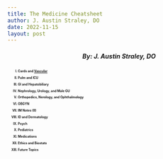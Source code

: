 ```yaml
---
title: The Medicine Cheatsheet
author: J. Austin Straley, DO
date: 2022-11-15
layout: post
---
```

<html>
<head>
    <meta charset="UTF-8">
    <meta name="viewport" content="width=device-width, initial-scale=1">
        <!-- Grid Styles -->
        <link href="{{site.baseurl}}/assets/grid/bootstrap-grid.min.css" rel="stylesheet">
        <link href="{{site.baseurl}}/assets/grid/grid.css" rel="stylesheet">
        <!-- Fonts -->
        <link rel="stylesheet" href="{{site.baseurl}}/assets/gitbook/gitbook-plugin-fontsettings/website.css">
        <!-- Search -->
        <link rel="stylesheet" href="{{site.baseurl}}/assets/gitbook/gitbook-plugin-search-pro/search.css">
        <link rel="stylesheet" href="{{site.baseurl}}/assets/gitbook/gitbook-plugin-back-to-top-button/plugin.css">
        <!-- Styles -->
        <link rel="stylesheet" href="{{site.baseurl}}/assets/gitbook/style.css">
        <link rel="stylesheet" href="{{site.baseurl}}/assets/gitbook/custom.css">
        <link rel="stylesheet" href="{{site.baseurl}}/assets/gitbook/rouge/{{ site.syntax_highlighter_style | default: 'colorful' }}.css">
        <meta name="HandheldFriendly" content="true"/>
        <meta name="viewport" content="width=device-width, initial-scale=1, user-scalable=no">
        <meta name="apple-mobile-web-app-capable" content="yes">
        <meta name="apple-mobile-web-app-status-bar-style" content="black">
        <link rel="apple-touch-icon-precomposed" sizes="152x152" href="{{site.baseurl}}/assets/gitbook/images/apple-touch-icon-precomposed-152.png">
        <link rel="shortcut icon" href="{{site.baseurl}}/{{site.favicon_path}}" type="image/x-icon">
<style>
h2{
    font-size: 50%;
    padding: none;
    border: none;
    line-height: 5px;
}
h3 {
    text-align: center;
}
h4 {
    text-align: center;
    background-color: #FFFACD;
    color: black;
}
h5 {
    text-align: center;
}
h6 {
    font-size: 200%;
    text-align: center;
    border: 1px solid #999;
}
</style>
</head>
<body>
<div class="row">
    <h5>By: J. Austin Straley, DO</h5>
    <ol type="I">
        <h2><li>Cards and <a href="/mcspages/vascular">Vascular</a></li></h2>
        <h2><li>Pulm and ICU</li></h2>
        <h2><li>GI and Hepatobiliary</li></h2>
        <h2><li>Nephrology, Urology, and Male GU</li></h2>
        <h2><li>Orthopedics, Nerology, and Ophthalmology</li></h2>
        <h2><li>OBGYN</li></h2>
        <h2><li>IM Notes (II)</li></h2>
        <h2><li>ID and Dermatology</li></h2>
        <h2><li>Psych</li></h2>
        <h2><li>Pediatrics</li></h2>
        <h2><li>Medications</li></h2>
        <h2><li>Ethics and Biostats</li></h2>
        <h2><li>Future Topics</li></h2>
    </ol>
</div>
</body>

</html>